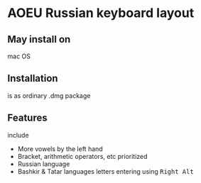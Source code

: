 # AOEU Russian keyboard layout

## May install on
mac OS

## Installation
is as ordinary .dmg package

## Features
include
- More vowels by the left hand
- Bracket, arithmetic operators, etc prioritized
- Russian language
- Bashkir & Tatar languages letters entering using <kbd>Right Alt</kbd>



